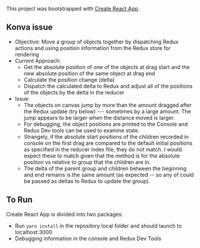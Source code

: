 This project was bootstrapped with [Create React App](https://github.com/facebookincubator/create-react-app).

## Konva issue
* Objective: Move a group of objects together by dispatching Redux actions and using position information from the Redux store for rendering
* Current Approach:
  + Get the absolute position of one of the objects at drag start and the new absolute position of the same object at drag end
  + Calculate the position change (delta)
  + Dispatch the calculated delta to Redux and adjust all of the positions of the objects by the delta in the reducer
* Issue:
  + The objects on canvas jump by more than the amount dragged after the Redux update (try below) --- sometimes by a large amount. The jump appears to be larger when the distance moved is larger. </li>
  + For debugging, the object positions are printed to the Console and Redux Dev tools can be used to examine state.
  + Strangely, if the absolute start positions of the children recorded in console on the first drag are compared to the default initial positions as specified in the reducer index file, they do not match. I would expect these to match given that the method is for the absolute position vs relative to group that the children are in.
  + The delta of the parent group and children between the beginning and end remains is the same amount (as expected -- so any of could be passed as deltas to Redux to update the group).</li>

## To Run
Create React App is divided into two packages:

* Run `yarn install` in the repository local folder and should launch to localhost:3000
* Debugging information in the console and Redux Dev Tools
